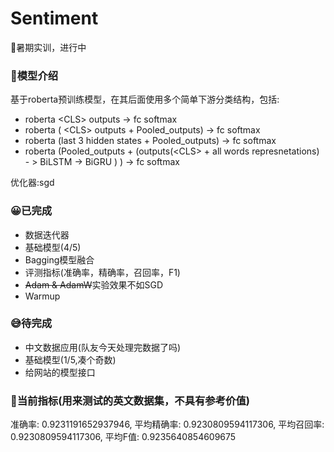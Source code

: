 # Sentiment
🐍暑期实训，进行中
### 😬模型介绍
基于roberta预训练模型，在其后面使用多个简单下游分类结构，包括:
* roberta \<CLS\> outputs -> fc softmax
* roberta ( \<CLS\> outputs + Pooled_outputs) -> fc softmax
* roberta (last 3 hidden states + Pooled_outputs) -> fc softmax
* roberta (Pooled_outputs + (outputs(\<CLS\> + all words represnetations) - > BiLSTM -> BiGRU ) ) -> fc softmax

优化器:sgd
 
### 😀已完成
* 数据迭代器
* 基础模型(4/5)
* Bagging模型融合
* 评测指标(准确率，精确率，召回率，F1)
* ~~Adam & AdamW~~实验效果不如SGD
* Warmup

### 😅待完成
* 中文数据应用(队友今天处理完数据了吗)
* 基础模型(1/5,凑个奇数)
* 给网站的模型接口

### 🚀当前指标(用来测试的英文数据集，不具有参考价值)
准确率: 0.9231191652937946, 平均精确率: 0.9230809594117306, 平均召回率: 0.9230809594117306, 平均F值: 0.9235640854609675





